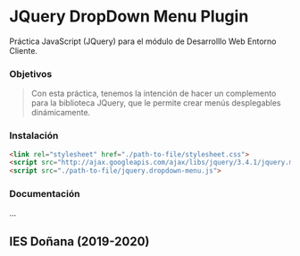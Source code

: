 # JQuery DropDown Menu Plugin
Práctica JavaScript (JQuery) para el módulo de Desarrolllo Web Entorno Cliente.
### Objetivos
> Con esta práctica, tenemos la intención de hacer un complemento para la biblioteca JQuery, que le permite crear menús desplegables dinámicamente.

### Instalación

```html
<link rel="stylesheet" href="./path-to-file/stylesheet.css">
<script src="http://ajax.googleapis.com/ajax/libs/jquery/3.4.1/jquery.min.js"></script>
<script src="./path-to-file/jquery.dropdown-menu.js">
```
### Documentación
...

## IES Doñana (2019-2020)
